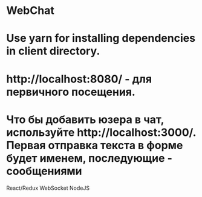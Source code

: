 # WebChat
# Use yarn for installing dependencies in client directory.
# http://localhost:8080/ - для первичного посещения. 
# Что бы добавить юзера в чат, используйте http://localhost:3000/. Первая отправка текста в форме будет именем, последующие - сообщениями
React/Redux WebSocket NodeJS
